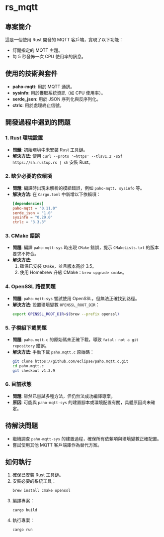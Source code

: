 # rs_mqtt

## 專案簡介
這是一個使用 Rust 開發的 MQTT 客戶端，實現了以下功能：
- 訂閱指定的 MQTT 主題。
- 每 5 秒發佈一次 CPU 使用率的訊息。

## 使用的技術與套件
- **paho-mqtt**: 用於 MQTT 通訊。
- **sysinfo**: 用於獲取系統資訊（如 CPU 使用率）。
- **serde_json**: 用於 JSON 序列化與反序列化。
- **ctrlc**: 用於處理終止信號。

## 開發過程中遇到的問題

### 1. Rust 環境設置
- **問題**: 初始環境中未安裝 Rust 工具鏈。
- **解決方法**: 使用 `curl --proto '=https' --tlsv1.2 -sSf https://sh.rustup.rs | sh` 安裝 Rust。

### 2. 缺少必要的依賴項
- **問題**: 編譯時出現未解析的模組錯誤，例如 `paho-mqtt`、`sysinfo` 等。
- **解決方法**: 在 `Cargo.toml` 中新增以下依賴項：
  ```toml
  [dependencies]
  paho-mqtt = "0.11.0"
  serde_json = "1.0"
  sysinfo = "0.29.0"
  ctrlc = "3.3.3"
  ```

### 3. CMake 錯誤
- **問題**: 編譯 `paho-mqtt-sys` 時出現 `CMake` 錯誤，提示 `CMakeLists.txt` 的版本要求不符合。
- **解決方法**:
  1. 確保已安裝 `CMake`，並且版本高於 3.5。
  2. 使用 Homebrew 升級 CMake：`brew upgrade cmake`。

### 4. OpenSSL 路徑問題
- **問題**: `paho-mqtt-sys` 嘗試使用 OpenSSL，但無法正確找到路徑。
- **解決方法**: 設置環境變數 `OPENSSL_ROOT_DIR`：
  ```bash
  export OPENSSL_ROOT_DIR=$(brew --prefix openssl)
  ```

### 5. 子模組下載問題
- **問題**: `paho.mqtt.c` 的原始碼未正確下載，導致 `fatal: not a git repository` 錯誤。
- **解決方法**: 手動下載 `paho.mqtt.c` 原始碼：
  ```bash
  git clone https://github.com/eclipse/paho.mqtt.c.git
  cd paho.mqtt.c
  git checkout v1.3.9
  ```

### 6. 目前狀態
- **問題**: 雖然已嘗試多種方法，但仍無法成功編譯專案。
- **原因**: 可能與 `paho-mqtt-sys` 的建置腳本或環境配置有關，具體原因尚未確定。

## 待解決問題
- 繼續調查 `paho-mqtt-sys` 的建置過程，確保所有依賴項與環境變數正確配置。
- 嘗試使用其他 MQTT 客戶端庫作為替代方案。

## 如何執行
1. 確保已安裝 Rust 工具鏈。
2. 安裝必要的系統工具：
   ```bash
   brew install cmake openssl
   ```
3. 編譯專案：
   ```bash
   cargo build
   ```
4. 執行專案：
   ```bash
   cargo run
   ```